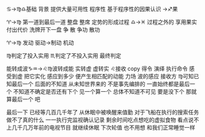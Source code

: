 ♋︎→♍︎♎︎基础 背景 提供大量可用性 程序性
基于程序性的因果认识
→♐︎果

♈︎→♍︎ 第一道到最后一道 整盘 整席 定势的形成过程
♎︎→♓︎ 过程之外的 享用果实 付出代价 洗牌开下一盘
争 散 争功 散功

♈︎→♍︎ 发动 驱动→制动 机动

♍︎判定了投入实用 ♏︎判定了不投入实用 最终判定

能转成波♑︎♒︎→♌︎♍︎波转成能
实转虚 虚转实
♌︎接收 copy 得令 演绎 执行命令
感受到虚 把它实化
感应到多少 便产生相匹配的动能
力场 波的感应 接收方
♍︎可知已知最后一个 后面的不知道 从未知世界来的 不是事先编排的
一直始终都是最后一个 不知道不确定是否还有下个
见一个算一个 总体不知道不可见
要是没下个 那就算最后一个 吧

最后一下 已经等几百几千年了
从休眠中被唤醒来值勤
对于飞船在执行的搜索任务做不了真的什么
一一执行完监视确认记录 剩余时间吃点想吃的虚拟食物
看点说不上几千几万年前的电视节目 就继续休眠
下次轮值 也不用想 和我们正常睡觉一样
